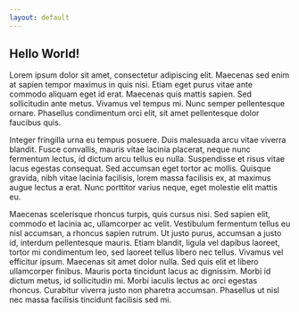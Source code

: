 ```yaml
---
layout: default
---
```


<h2> Hello World!</h2>

<p>Lorem ipsum dolor sit amet, consectetur adipiscing elit. Maecenas sed enim at sapien tempor maximus in quis nisi. Etiam eget purus vitae ante commodo aliquam eget id erat. Maecenas quis mattis sapien. Sed sollicitudin ante metus. Vivamus vel tempus mi. Nunc semper pellentesque ornare. Phasellus condimentum orci elit, sit amet pellentesque dolor faucibus quis.</p>

Integer fringilla urna eu tempus posuere. Duis malesuada arcu vitae viverra blandit. Fusce convallis, mauris vitae lacinia placerat, neque nunc fermentum lectus, id dictum arcu tellus eu nulla. Suspendisse et risus vitae lacus egestas consequat. Sed accumsan eget tortor ac mollis. Quisque gravida, nibh vitae lacinia facilisis, lorem massa facilisis ex, at maximus augue lectus a erat. Nunc porttitor varius neque, eget molestie elit mattis eu.

Maecenas scelerisque rhoncus turpis, quis cursus nisi. Sed sapien elit, commodo et lacinia ac, ullamcorper ac velit. Vestibulum fermentum tellus eu nisl accumsan, a rhoncus sapien rutrum. Ut justo purus, accumsan a justo id, interdum pellentesque mauris. Etiam blandit, ligula vel dapibus laoreet, tortor mi condimentum leo, sed laoreet tellus libero nec tellus. Vivamus vel efficitur ipsum. Maecenas sit amet dolor nulla. Sed quis elit et libero ullamcorper finibus. Mauris porta tincidunt lacus ac dignissim. Morbi id dictum metus, id sollicitudin mi. Morbi iaculis lectus ac orci egestas rhoncus. Curabitur viverra justo non pharetra accumsan. Phasellus ut nisl nec massa facilisis tincidunt facilisis sed mi.
